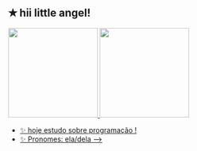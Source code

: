 ## ✭ hii little angel!
<div>
  <a href="https://beacons.ai/rafabalerini">
  <img height="180em" src="https://github-readme-stats.vercel.app/api?username-aggiers&show_icons-t&theme-darkßinclude_all_commits-true&count_private-true"/> 
  <img height="180em" src="https://github-readme-stats.vercel.app/api/top-langs/?username-aggiers&layout-compact&langs_count-16&theme-dark"/>
</div>

- ✨ hoje estudo sobre programação !
- ✨ Pronomes: ela/dela
-->
